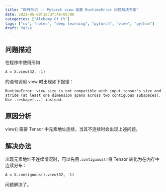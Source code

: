 ```yaml
---
title: "炼丹杂记 -- Pytorch view 函数 RuntimeError 问题解决方案"
date: 2021-05-08T18:37:46+08:00
categories: ["Alchemy Of CV"]
tags: ["cv", "notes", "deep learning", "pytorch", "view", "python"]
draft: false
---
```


## 问题描述

在程序中使用形如  
```
A = X.view(32, -1)
```
的语句调用 view 时出现如下报错：  
```
RuntimeError: view size is not compatible with input tensor's size and stride (at least one dimension spans across two contiguous subspaces). Use .reshape(...) instead.
```

## 原因分析

view() 需要 Tensor 中元素地址连续，当其不连续时会出现上述问题。  

## 解决办法

出现元素地址不连续情况时，可以先用`.contiguous()`将 Tensor 转化为在内存中连续分布：
```
A = X.contiguous().view(32, -1)
```

问题解决了。  
